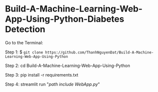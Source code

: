 # Build-A-Machine-Learning-Web-App-Using-Python-Diabetes Detection

Go to the Terminal: 

Step 1: $ `git clone https://github.com/ThanhNguyenDat/Build-A-Machine-Learning-Web-App-Using-Python`

Step 2: cd Build-A-Machine-Learning-Web-App-Using-Python

Step 3: pip install -r requirements.txt

Step 4: streamlit run "*path include WebApp.py*"

